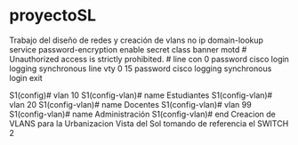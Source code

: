 # proyectoSL
Trabajo del diseño de redes y creación de vlans
no ip domain-lookup
service password-encryption
enable secret class
banner motd #
Unauthorized access is strictly prohibited. #
line con 0
password cisco
login
logging synchronous
line vty 0 15
password cisco
logging synchronous
login
exit

S1(config)# vlan 10
S1(config-vlan)# name Estudiantes
S1(config-vlan)# vlan 20
S1(config-vlan)# name Docentes
S1(config-vlan)# vlan 99
S1(config-vlan)# name Administración
S1(config-vlan)# end
Creacion de VLANS para la Urbanizacion Vista del Sol tomando de referencia el SWITCH 2
